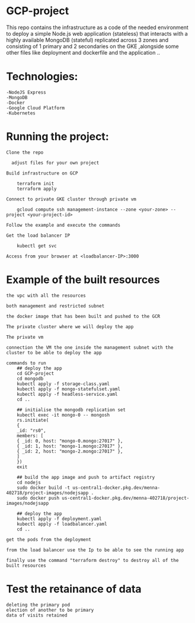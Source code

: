 # GCP-project
This repo contains the infrastructure as a code of the needed environment to  deploy a simple Node.js web application (stateless) that interacts with a highly available MongoDB (stateful) replicated across 3 zones and consisting of 1 primary and 2 secondaries on the GKE ,alongside some other files like deployment and dockerfile and the application ..

# Technologies:

    -NodeJS Express
    -MongoDB
    -Docker
    -Google Cloud Platform
    -Kubernetes

# Running the project:

    Clone the repo

      adjust files for your own project
   
    Build infrastructure on GCP

        terraform init
        terraform apply

    Connect to private GKE cluster through private vm    

        gcloud compute ssh management-instance --zone <your-zone> --project <your-project-id>

    Follow the example and execute the commands   
        
    Get the load balancer IP    

        kubectl get svc

    Access from your browser at <loadbalancer-IP>:3000    

# Example of the built resources    

    the vpc with all the resources

    both management and restricted subnet

    the docker image that has been built and pushed to the GCR
    
    The private cluster where we will deploy the app

    The private vm 
   
    connection the VM the one inside the management subnet with the cluster to be able to deploy the app 

    commands to run
        ## deploy the app
        cd GCP-project
        cd mongodb
        kubectl apply -f storage-class.yaml
        kubectl apply -f mongo-statefulset.yaml
        kubectl apply -f headless-service.yaml
        cd ..

        ## initialise the mongodb replication set
        kubectl exec -it mongo-0 -- mongosh
        rs.initiate(
        {
        _id: "rs0",
        members: [
        { _id: 0, host: "mongo-0.mongo:27017" },
        { _id: 1, host: "mongo-1.mongo:27017" },
        { _id: 2, host: "mongo-2.mongo:27017" },
        ]
        })
        exit

        ## build the app image and push to artifact registry
        cd nodejs
        sudo docker build -t us-central1-docker.pkg.dev/menna-402718/project-images/nodejsapp .
        sudo docker push us-central1-docker.pkg.dev/menna-402718/project-images/nodejsapp

        ## deploy the app
        kubectl apply -f deployment.yaml
        kubectl apply -f loadbalancer.yaml
        cd ..

    get the pods from the deployment

    from the load balancer use the Ip to be able to see the running app

    finally use the command "terraform destroy" to destroy all of the built resources

# Test the retainance of data
    
    deleting the primary pod 
    election of another to be primary
    data of visits retained 